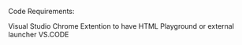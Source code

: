 Code Requirements:

  Visual Studio
  Chrome Extention to have HTML Playground or external launcher VS.CODE
